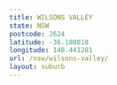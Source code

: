 ```yaml
---
title: WILSONS VALLEY
state: NSW
postcode: 2624
latitude: -36.180818
longitude: 148.441281
url: /nsw/wilsons-valley/
layout: suburb
---
```

